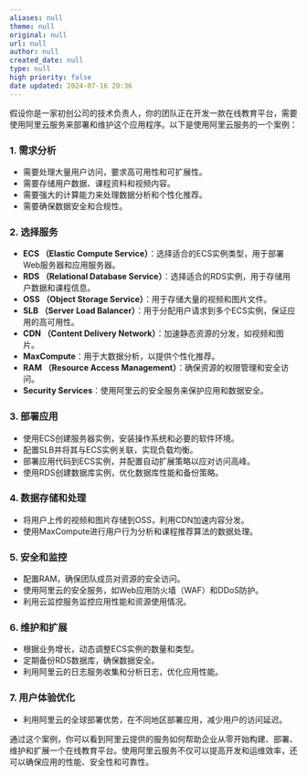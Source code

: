 ```yaml
---
aliases: null
theme: null
original: null
url: null
author: null
created_date: null
type: null
high priority: false
date updated: 2024-07-16 20:36
---
```


假设你是一家初创公司的技术负责人，你的团队正在开发一款在线教育平台，需要使用阿里云服务来部署和维护这个应用程序。以下是使用阿里云服务的一个案例：

### 1. 需求分析

- 需要处理大量用户访问，要求高可用性和可扩展性。
- 需要存储用户数据、课程资料和视频内容。
- 需要强大的计算能力来处理数据分析和个性化推荐。
- 需要确保数据安全和合规性。

### 2. 选择服务

- **ECS （Elastic Compute Service）**：选择适合的ECS实例类型，用于部署Web服务器和应用服务器。
- **RDS （Relational Database Service）**：选择适合的RDS实例，用于存储用户数据和课程信息。
- **OSS （Object Storage Service）**：用于存储大量的视频和图片文件。
- **SLB （Server Load Balancer）**：用于分配用户请求到多个ECS实例，保证应用的高可用性。
- **CDN （Content Delivery Network）**：加速静态资源的分发，如视频和图片。
- **MaxCompute**：用于大数据分析，以提供个性化推荐。
- **RAM （Resource Access Management）**：确保资源的权限管理和安全访问。
- **Security Services**：使用阿里云的安全服务来保护应用和数据安全。

### 3. 部署应用

- 使用ECS创建服务器实例，安装操作系统和必要的软件环境。
- 配置SLB并将其与ECS实例关联，实现负载均衡。
- 部署应用代码到ECS实例，并配置自动扩展策略以应对访问高峰。
- 使用RDS创建数据库实例，优化数据库性能和备份策略。

### 4. 数据存储和处理

- 将用户上传的视频和图片存储到OSS，利用CDN加速内容分发。
- 使用MaxCompute进行用户行为分析和课程推荐算法的数据处理。

### 5. 安全和监控

- 配置RAM，确保团队成员对资源的安全访问。
- 使用阿里云的安全服务，如Web应用防火墙（WAF）和DDoS防护。
- 利用云监控服务监控应用性能和资源使用情况。

### 6. 维护和扩展

- 根据业务增长，动态调整ECS实例的数量和类型。
- 定期备份RDS数据库，确保数据安全。
- 利用阿里云的日志服务收集和分析日志，优化应用性能。

### 7. 用户体验优化

- 利用阿里云的全球部署优势，在不同地区部署应用，减少用户的访问延迟。

通过这个案例，你可以看到阿里云提供的服务如何帮助企业从零开始构建、部署、维护和扩展一个在线教育平台。使用阿里云服务不仅可以提高开发和运维效率，还可以确保应用的性能、安全性和可靠性。
